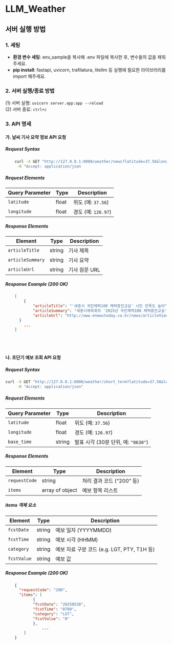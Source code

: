 # LLM_Weather

## 서버 실행 방법
### 1. 세팅
- **환경 변수 세팅**: env_sample을 복사해 .env 파일에 복사한 후, 변수들의 값을 채워주세요.<br>
- **pip install**: fastapi, uvicorn, trafilatura, litellm 등 실행에 필요한 라이브러리를 import 해주세요.

### 2. 서버 실행/종료 방법
(1) 서버 실행: `uvicorn server.app:app --reload`<br>
(2) 서버 종료: `ctrl+c`

### 3. API 명세

#### 가. 날씨 기사 요약 정보 API 요청<br>

##### Request Syntax
```bash
    curl -X GET "http://127.0.0.1:8000/weather/news?latitude=37.56&longitude=126.97" \
     -H "Accept: application/json
```

##### Request Elements
| Query Parameter | Type   | Description                |
|-----------------|--------|----------------------|
| `latitude`      | float  | 위도 (예: `37.56`)   |
| `longitude`     | float  | 경도 (예: `126.97`)  |

##### Response Elements
| Element           | Type    | Description              |
|-------------------|---------|--------------------------|
| `articleTitle`    | string  | 기사 제목                |
| `articleSummary`  | string  | 기사 요약                |
| `articleUrl`      | string  | 기사 원문 URL            |

##### Response Example (200 OK)
```json
    [
        {
            "articleTitle": "'세종시 국민체력100 체력증진교실' 시민 만족도 높아",
            "articleSummary": "세종시체육회의 '2025년 국민체력100 체력증진교실'이 시민들의 적극적인 참여 속에 진행되고 있습니다. \n만 19세 이상 세종시민을 대상으로 주 3회 진행되는 이 프로그램은 시민들의 건강 증진과 삶의 질 개선에 기여하고 있습니다. \n참여자들은 체력 향상, 통증 완화, 수면 패턴 개선 등의 효과를 보고 있으며, 운동을 통해 자신감과 성취감을 얻고 있습니다. \n세종시체육회는 시민들의 안전을 최우선으로 고려하여 프로그램을 운영하고 있으며, 생활체육 저변 확대에 힘쓰고 있습니다.\n이 프로그램은 세종국민체력100 인증센터가 매년 최우수 평가를 받는데 기여하고 있습니다.",
            "articleUrl": "http://www.enewstoday.co.kr/news/articleView.html?idxno=2267561"
      }
        ...
    ]
```

<br><br>
#### 나. 초단기 예보 조회 API 요청

##### Request Syntax
```bash
curl -X GET "http://127.0.0.1:8000/weather/short_term?latitude=37.56&longitude=126.97&base_time=0630" \
     -H "Accept: application/json"
```

##### Request Elements
| Query Parameter | Type   |  Description                                 |
|-----------------|--------|-----------------------------------------|
| `latitude`      | float  | 위도 (예: `37.56`)                      |
| `longitude`     | float  | 경도 (예: `126.97`)                     |
| `base_time`     | string | 발표 시각 (30분 단위, 예: `"0630"`)     |

##### Response Elements
| Element        | Type             | Description                         |
|----------------|------------------|-------------------------------------|
| `requestCode`  | string           | 처리 결과 코드 (“200” 등)           |
| `items`        | array of object  | 예보 항목 리스트                    |

##### items 객체 요소
| Element       | Type    | Description                                 |
|---------------|---------|---------------------------------------------|
| `fcstDate`    | string  | 예보 일자 (YYYYMMDD)                        |
| `fcstTime`    | string  | 예보 시각 (HHMM)                            |
| `category`    | string  | 예보 자료 구분 코드 (e.g. LGT, PTY, T1H 등) |
| `fcstValue`   | string  | 예보 값                                     |

##### Response Example (200 OK)

```json
    {
      "requestCode": "200",
      "items": [
            {
            "fcstDate": "20250530",
            "fcstTime": "0700",
            "category": "LGT",
            "fcstValue": "0"
            },
                ...
        ]
    }
```






